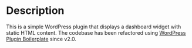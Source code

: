 # Description

This is a simple WordPress plugin that displays a dashboard widget with static HTML content. The codebase has been refactored using [WordPress Plugin Boilerplate](https://github.com/DevinVinson/WordPress-Plugin-Boilerplate) since v2.0.